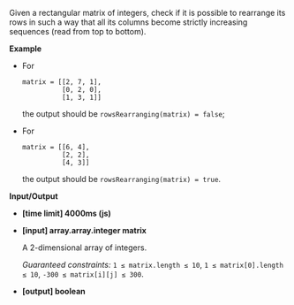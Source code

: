 ﻿Given a rectangular matrix of integers, check if it is possible to rearrange its rows in such a way that all its columns become strictly increasing sequences (read from top to bottom).

**Example**

*   For

    ```
    matrix = [[2, 7, 1], 
              [0, 2, 0], 
              [1, 3, 1]]

    ```

    the output should be
    `rowsRearranging(matrix) = false`;

*   For

    ```
    matrix = [[6, 4], 
              [2, 2], 
              [4, 3]]

    ```

    the output should be
    `rowsRearranging(matrix) = true`.

**Input/Output**

*   **[time limit] 4000ms (js)**

*   **[input] array.array.integer matrix**

    A 2-dimensional array of integers.

    _Guaranteed constraints:_
    `1 ≤ matrix.length ≤ 10`,
    `1 ≤ matrix[0].length ≤ 10`,
    `-300 ≤ matrix[i][j] ≤ 300`.

*   **[output] boolean**